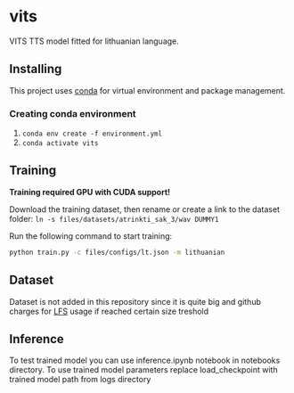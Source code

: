 # vits

VITS TTS model fitted for lithuanian language.

## Installing

This project uses [conda](https://conda.io) for virtual environment and package management.

### Creating conda environment

1. ```conda env create -f environment.yml```
2. ```conda activate vits```

## Training

**Training required GPU with CUDA support!**

Download the training dataset, then rename or create a link to the dataset folder: ```ln -s files/datasets/atrinkti_sak_3/wav DUMMY1```

Run the following command to start training:

```bash
python train.py -c files/configs/lt.json -m lithuanian
```

## Dataset

Dataset is not added in this repository since it is quite big and github charges for [LFS](https://git-lfs.com/) usage if reached certain size treshold

## Inference

To test trained model you can use inference.ipynb notebook in notebooks directory. To use trained model parameters replace load_checkpoint with trained model path from logs directory
